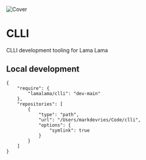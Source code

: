 ![Cover](https://storage.lamalama.nl/lamalama/playheart-cover.jpeg)

# CLLI

CLLI development tooling for Lama Lama

## Local development

```
{
    "require": {
        "lamalama/clli": "dev-main"
    },
    "repositories": [
        {
            "type": "path",
            "url": "/Users/markdevries/Code/clli",
            "options": {
                "symlink": true
            }
        }
    ]
}
```
